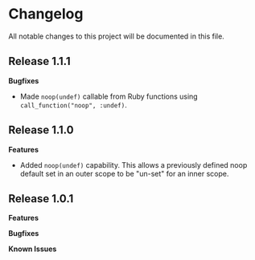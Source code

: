 # Changelog

All notable changes to this project will be documented in this file.

## Release 1.1.1

**Bugfixes**

- Made `noop(undef)` callable from Ruby functions using `call_function("noop", :undef)`.

## Release 1.1.0

**Features**

- Added `noop(undef)` capability. This allows a previously defined noop default set in an outer scope to be "un-set" for an inner scope.

## Release 1.0.1

**Features**

**Bugfixes**

**Known Issues**
